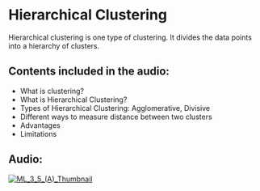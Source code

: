 # Hierarchical Clustering
Hierarchical clustering is one type of clustering. It divides the data points into a hierarchy of clusters.

## Contents included in the audio:
- What is clustering?
- What is Hierarchical Clustering?
- Types of Hierarchical Clustering: Agglomerative, Divisive
- Different ways to measure distance between two clusters
- Advantages
- Limitations

## Audio:
[![ML_3_5_(A)_Thumbnail](https://user-images.githubusercontent.com/51737416/136240110-83615987-d89e-4dd5-bf2c-8559d0308981.png)](https://drive.google.com/file/d/1zu4_PVR_XHuuEEA-U_4tqgXVf9GH0LO1/view?usp=sharing)
